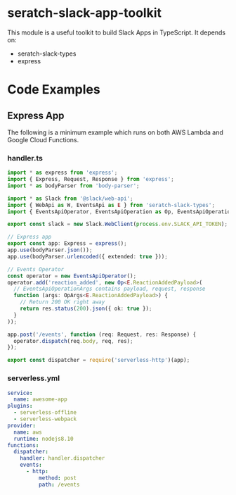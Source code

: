 # seratch-slack-app-toolkit

This module is a useful toolkit to build Slack Apps in TypeScript. It depends on:

* seratch-slack-types
* express

# Code Examples

## Express App

The following is a minimum example which runs on both AWS Lambda and Google Cloud Functions.

### handler.ts

```typescript
import * as express from 'express';
import { Express, Request, Response } from 'express';
import * as bodyParser from 'body-parser';

import * as Slack from '@slack/web-api';
import { WebApi as W, EventsApi as E } from 'seratch-slack-types';
import { EventsApiOperator, EventsApiOperation as Op, EventsApiOperationArgs as OpArgs } from 'seratch-slack-app-toolkit';

export const slack = new Slack.WebClient(process.env.SLACK_API_TOKEN);

// Express app
export const app: Express = express();
app.use(bodyParser.json());
app.use(bodyParser.urlencoded({ extended: true }));

// Events Operator
const operator = new EventsApiOperator();
operator.add('reaction_added', new Op<E.ReactionAddedPayload>(
  // EventsApiOperationArgs contains payload, request, response
  function (args: OpArgs<E.ReactionAddedPayload>) {
    // Return 200 OK right away
    return res.status(200).json({ ok: true });
  }
));

app.post('/events', function (req: Request, res: Response) {
  operator.dispatch(req.body, req, res);
});

export const dispatcher = require('serverless-http')(app);
```

### serverless.yml

```yaml
service:
  name: awesome-app
plugins:
  - serverless-offline
  - serverless-webpack
provider:
  name: aws
  runtime: nodejs8.10
functions:
  dispatcher:
    handler: handler.dispatcher
    events:
      - http:
          method: post
          path: /events
```
